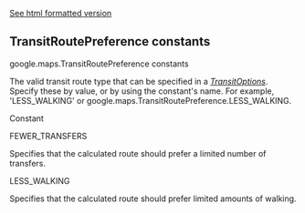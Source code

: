 [See html formatted version](https://huasofoundries.github.io/google-maps-documentation/TransitRoutePreference.html)


TransitRoutePreference constants
--------------------------------

google.maps.TransitRoutePreference constants

The valid transit route type that can be specified in a _[TransitOptions](https://github.com/amenadiel/google-maps-documentation/blob/master/docs/TransitOptions.md)_. Specify these by value, or by using the constant's name. For example, 'LESS\_WALKING' or google.maps.TransitRoutePreference.LESS\_WALKING.

Constant

FEWER\_TRANSFERS

Specifies that the calculated route should prefer a limited number of transfers.

LESS\_WALKING

Specifies that the calculated route should prefer limited amounts of walking.